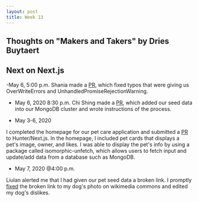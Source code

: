 ```yaml
---
layout: post
title: Week 13
---
```


Thoughts on "Makers and Takers" by Dries Buytaert
---

Next on Next.js
---
-May 6, 5:00 p.m.
Shania made a [PR](https://github.com/hunter-college-ossd-spr-2020/next.js/pull/19), which fixed typos that were giving us OverWriteErrors and UnhandledPromiseRejectionWarning.

- May 6, 2020 8:30 p.m.
Chi Shing made a [PR](https://github.com/hunter-college-ossd-spr-2020/next.js/pull/20), which added our seed data into our MongoDB cluster and wrote instructions of the process.

- May 3-6, 2020

I completed the homepage for our pet care application and submitted a [PR](https://github.com/hunter-college-ossd-spr-2020/next.js/pull/22) to Hunter/Next.js. In the homepage, I included pet cards that displays a pet's image, owner, and likes. I was able to display the pet's info by using a package called isomorphic-unfetch, which allows users to fetch input and update/add data from a database such as MongoDB.

- May 7, 2020 @4:00 p.m.

Liulan alerted me that I had given our pet seed data a broken link. I promptly [fixed](https://github.com/hunter-college-ossd-spr-2020/next.js/pull/23) the broken link to my dog's photo on wikimedia commons and edited my dog's dislikes.
